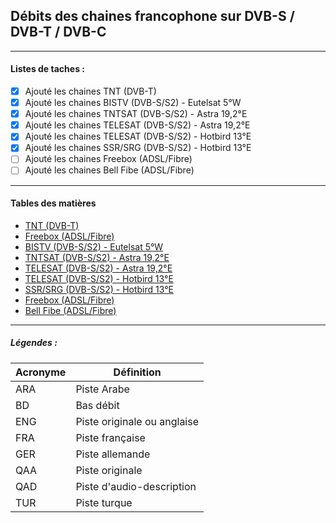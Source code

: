 ## Débits des chaines francophone sur DVB-S / DVB-T / DVB-C

----------

#### Listes de taches :

- [x] Ajouté les chaines TNT (DVB-T)
- [x] Ajouté les chaines BISTV (DVB-S/S2) - Eutelsat 5°W
- [x] Ajouté les chaines TNTSAT (DVB-S/S2) - Astra 19,2°E
- [x] Ajouté les chaines TELESAT (DVB-S/S2) - Astra 19,2°E
- [x] Ajouté les chaines TELESAT (DVB-S/S2) - Hotbird 13°E
- [x] Ajouté les chaines SSR/SRG (DVB-S/S2) - Hotbird 13°E
- [ ] Ajouté les chaines Freebox (ADSL/Fibre)
- [ ] Ajouté les chaines Bell Fibe (ADSL/Fibre)

----------

#### Tables des matières

  * [TNT (DVB-T)](tnt.md)
  * [Freebox (ADSL/Fibre)](freebox.md)
  * [BISTV (DVB-S/S2) - Eutelsat 5°W](bistvEutelsat.md)
  * [TNTSAT (DVB-S/S2) - Astra 19,2°E](tntsatAstra.md)
  * [TELESAT (DVB-S/S2) - Astra 19,2°E](telesatAstra.md)
  * [TELESAT (DVB-S/S2) - Hotbird 13°E](telesatHotbird.md)
  * [SSR/SRG (DVB-S/S2) - Hotbird 13°E](ssrsrgHotbird.md)
  * [Freebox (ADSL/Fibre)](freebox.md)
  * [Bell Fibe (ADSL/Fibre)](bellFibe.md) 

----------

##### Légendes :

Acronyme | Définition
-------- | ----------
ARA | Piste Arabe
BD | Bas débit
ENG | Piste originale ou anglaise
FRA | Piste française
GER | Piste allemande
QAA | Piste originale
QAD | Piste d'audio-description
TUR | Piste turque

